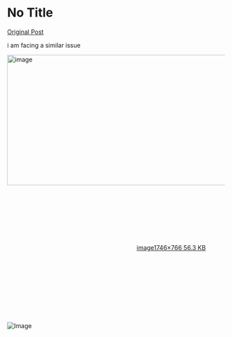 # No Title

[Original Post](https://discourse.onlinedegree.iitm.ac.in/t/165959/131)

<p>i am facing a similar issue</p>
<p><div class="lightbox-wrapper"><a class="lightbox" href="https://europe1.discourse-cdn.com/flex013/uploads/iitm/original/3X/7/d/7df67bc891ce85e7851b39a7a09749013a2040a0.png" data-download-href="/uploads/short-url/hYjLSQjYoGqUFsrJfPCj88YeyCk.png?dl=1" title="image" rel="noopener nofollow ugc"><img src="https://europe1.discourse-cdn.com/flex013/uploads/iitm/optimized/3X/7/d/7df67bc891ce85e7851b39a7a09749013a2040a0_2_690x302.png" alt="image" data-base62-sha1="hYjLSQjYoGqUFsrJfPCj88YeyCk" width="690" height="302" srcset="https://europe1.discourse-cdn.com/flex013/uploads/iitm/optimized/3X/7/d/7df67bc891ce85e7851b39a7a09749013a2040a0_2_690x302.png, https://europe1.discourse-cdn.com/flex013/uploads/iitm/optimized/3X/7/d/7df67bc891ce85e7851b39a7a09749013a2040a0_2_1035x453.png 1.5x, https://europe1.discourse-cdn.com/flex013/uploads/iitm/optimized/3X/7/d/7df67bc891ce85e7851b39a7a09749013a2040a0_2_1380x604.png 2x" data-dominant-color="202429"><div class="meta"><svg class="fa d-icon d-icon-far-image svg-icon" aria-hidden="true"><use href="#far-image"></use></svg><span class="filename">image</span><span class="informations">1746×766 56.3 KB</span><svg class="fa d-icon d-icon-discourse-expand svg-icon" aria-hidden="true"><use href="#discourse-expand"></use></svg></div></a></div></p>

![Image](https://europe1.discourse-cdn.com/flex013/uploads/iitm/optimized/3X/7/d/7df67bc891ce85e7851b39a7a09749013a2040a0_2_690x302.png)